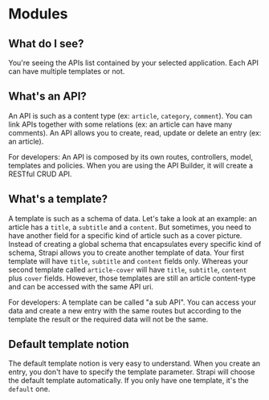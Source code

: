 # Modules

## What do I see?

You're seeing the APIs list contained by your selected application.
Each API can have multiple templates or not.

## What's an API?

An API is such as a content type (ex: `article`, `category`, `comment`).
You can link APIs together with some relations
(ex: an article can have many comments). An API allows you to create, read,
update or delete an entry (ex: an article).

For developers: An API is composed by its own routes, controllers, model,
templates and policies. When you are using the API Builder, it will create a RESTful CRUD API.

## What's a template?

A template is such as a schema of data. Let's take a look at an example: an article has a
`title`, a `subtitle` and a `content`. But sometimes, you need to have another field
for a specific kind of article such as a cover picture.
Instead of creating a global schema that encapsulates every specific kind of schema, Strapi
allows you to create another template of data. Your first template will have
`title`, `subtitle` and `content` fields only. Whereas your second template called
`article-cover` will have `title`, `subtitle`, `content` plus `cover` fields. However,
those templates are still an article content-type and can be accessed with the same API uri.

For developers: A template can be called "a sub API". You can access your data
and create a new entry with the same routes but according to the template the
result or the required data will not be the same.

## Default template notion

The default template notion is very easy to understand. When you create an entry,
you don't have to specify the template parameter. Strapi will choose the default
template automatically. If you only have one template, it's the `default` one.
